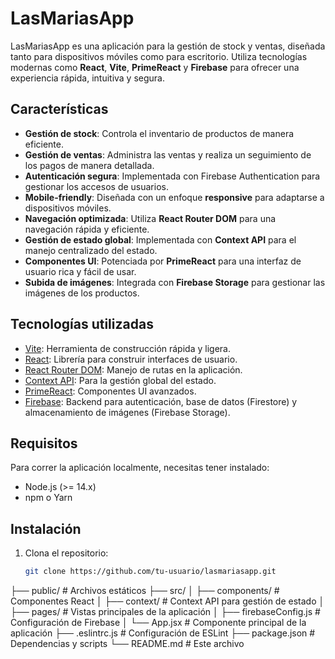 # LasMariasApp

LasMariasApp es una aplicación para la gestión de stock y ventas, diseñada tanto para dispositivos móviles como para escritorio. Utiliza tecnologías modernas como **React**, **Vite**, **PrimeReact** y **Firebase** para ofrecer una experiencia rápida, intuitiva y segura.

## Características

- **Gestión de stock**: Controla el inventario de productos de manera eficiente.
- **Gestión de ventas**: Administra las ventas y realiza un seguimiento de los pagos de manera detallada.
- **Autenticación segura**: Implementada con Firebase Authentication para gestionar los accesos de usuarios.
- **Mobile-friendly**: Diseñada con un enfoque **responsive** para adaptarse a dispositivos móviles.
- **Navegación optimizada**: Utiliza **React Router DOM** para una navegación rápida y eficiente.
- **Gestión de estado global**: Implementada con **Context API** para el manejo centralizado del estado.
- **Componentes UI**: Potenciada por **PrimeReact** para una interfaz de usuario rica y fácil de usar.
- **Subida de imágenes**: Integrada con **Firebase Storage** para gestionar las imágenes de los productos.

## Tecnologías utilizadas

- [Vite](https://vitejs.dev/): Herramienta de construcción rápida y ligera.
- [React](https://reactjs.org/): Librería para construir interfaces de usuario.
- [React Router DOM](https://reactrouter.com/): Manejo de rutas en la aplicación.
- [Context API](https://reactjs.org/docs/context.html): Para la gestión global del estado.
- [PrimeReact](https://www.primefaces.org/primereact/): Componentes UI avanzados.
- [Firebase](https://firebase.google.com/): Backend para autenticación, base de datos (Firestore) y almacenamiento de imágenes (Firebase Storage).

## Requisitos

Para correr la aplicación localmente, necesitas tener instalado:

- Node.js (>= 14.x)
- npm o Yarn

## Instalación

1. Clona el repositorio:

   ```bash
   git clone https://github.com/tu-usuario/lasmariasapp.git

├── public/                  # Archivos estáticos
├── src/
│   ├── components/          # Componentes React
│   ├── context/             # Context API para gestión de estado
│   ├── pages/               # Vistas principales de la aplicación
│   ├── firebaseConfig.js    # Configuración de Firebase
│   └── App.jsx              # Componente principal de la aplicación
├── .eslintrc.js             # Configuración de ESLint
├── package.json             # Dependencias y scripts
└── README.md                # Este archivo
